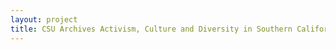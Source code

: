 ```yaml
--- 
layout: project 
title: CSU Archives Activism, Culture and Diversity in Southern California Access and Preservation Project
---
```



